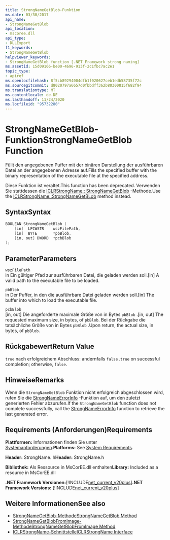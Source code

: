 ```yaml
---
title: StrongNameGetBlob-Funktion
ms.date: 03/30/2017
api_name:
- StrongNameGetBlob
api_location:
- mscoree.dll
api_type:
- DLLExport
f1_keywords:
- StrongNameGetBlob
helpviewer_keywords:
- StrongNameGetBlob function [.NET Framework strong naming]
ms.assetid: 15d09166-be00-4696-913f-2c1fbc7ac2e1
topic_type:
- apiref
ms.openlocfilehash: 8f5cb89294004dfb1f020627ceb1edb58735f72c
ms.sourcegitcommit: d8020797a6657d0fbbdff362b80300815f682f94
ms.translationtype: MT
ms.contentlocale: de-DE
ms.lasthandoff: 11/24/2020
ms.locfileid: "95732280"
---
```

# <a name="strongnamegetblob-function"></a><span data-ttu-id="c844f-102">StrongNameGetBlob-Funktion</span><span class="sxs-lookup"><span data-stu-id="c844f-102">StrongNameGetBlob Function</span></span>

<span data-ttu-id="c844f-103">Füllt den angegebenen Puffer mit der binären Darstellung der ausführbaren Datei an der angegebenen Adresse auf.</span><span class="sxs-lookup"><span data-stu-id="c844f-103">Fills the specified buffer with the binary representation of the executable file at the specified address.</span></span>  
  
 <span data-ttu-id="c844f-104">Diese Funktion ist veraltet.</span><span class="sxs-lookup"><span data-stu-id="c844f-104">This function has been deprecated.</span></span> <span data-ttu-id="c844f-105">Verwenden Sie stattdessen die [ICLRStrongName:: StrongNameGetBlob](../hosting/iclrstrongname-strongnamegetblob-method.md) -Methode.</span><span class="sxs-lookup"><span data-stu-id="c844f-105">Use the [ICLRStrongName::StrongNameGetBLob](../hosting/iclrstrongname-strongnamegetblob-method.md) method instead.</span></span>  
  
## <a name="syntax"></a><span data-ttu-id="c844f-106">Syntax</span><span class="sxs-lookup"><span data-stu-id="c844f-106">Syntax</span></span>  
  
```cpp  
BOOLEAN StrongNameGetBlob (  
    [in]  LPCWSTR    wszFilePath,  
    [in]  BYTE       *pbBlob,  
    [in, out] DWORD  *pcbBlob  
);  
```  
  
## <a name="parameters"></a><span data-ttu-id="c844f-107">Parameter</span><span class="sxs-lookup"><span data-stu-id="c844f-107">Parameters</span></span>  

 `wszFilePath`  
 <span data-ttu-id="c844f-108">in Ein gültiger Pfad zur ausführbaren Datei, die geladen werden soll.</span><span class="sxs-lookup"><span data-stu-id="c844f-108">[in] A valid path to the executable file to be loaded.</span></span>  
  
 `pbBlob`  
 <span data-ttu-id="c844f-109">in Der Puffer, in den die ausführbare Datei geladen werden soll.</span><span class="sxs-lookup"><span data-stu-id="c844f-109">[in] The buffer into which to load the executable file.</span></span>  
  
 `pcbBlob`  
 <span data-ttu-id="c844f-110">[in, out] Die angeforderte maximale Größe von in Bytes `pbBlob` .</span><span class="sxs-lookup"><span data-stu-id="c844f-110">[in, out] The requested maximum size, in bytes, of `pbBlob`.</span></span> <span data-ttu-id="c844f-111">Bei der Rückgabe die tatsächliche Größe von in Bytes `pbBlob` .</span><span class="sxs-lookup"><span data-stu-id="c844f-111">Upon return, the actual size, in bytes, of `pbBlob`.</span></span>  
  
## <a name="return-value"></a><span data-ttu-id="c844f-112">Rückgabewert</span><span class="sxs-lookup"><span data-stu-id="c844f-112">Return Value</span></span>  

 <span data-ttu-id="c844f-113">`true` nach erfolgreichem Abschluss: andernfalls `false` .</span><span class="sxs-lookup"><span data-stu-id="c844f-113">`true` on successful completion; otherwise, `false`.</span></span>  
  
## <a name="remarks"></a><span data-ttu-id="c844f-114">Hinweise</span><span class="sxs-lookup"><span data-stu-id="c844f-114">Remarks</span></span>  

 <span data-ttu-id="c844f-115">Wenn die `StrongNameGetBlob` Funktion nicht erfolgreich abgeschlossen wird, rufen Sie die [StrongNameErrorInfo](strongnameerrorinfo-function.md) -Funktion auf, um den zuletzt generierten Fehler abzurufen.</span><span class="sxs-lookup"><span data-stu-id="c844f-115">If the `StrongNameGetBlob` function does not complete successfully, call the [StrongNameErrorInfo](strongnameerrorinfo-function.md) function to retrieve the last generated error.</span></span>  
  
## <a name="requirements"></a><span data-ttu-id="c844f-116">Requirements (Anforderungen)</span><span class="sxs-lookup"><span data-stu-id="c844f-116">Requirements</span></span>  

 <span data-ttu-id="c844f-117">**Plattformen:** Informationen finden Sie unter [Systemanforderungen](../../get-started/system-requirements.md).</span><span class="sxs-lookup"><span data-stu-id="c844f-117">**Platforms:** See [System Requirements](../../get-started/system-requirements.md).</span></span>  
  
 <span data-ttu-id="c844f-118">**Header:** StrongName. h</span><span class="sxs-lookup"><span data-stu-id="c844f-118">**Header:** StrongName.h</span></span>  
  
 <span data-ttu-id="c844f-119">**Bibliothek:** Als Ressource in MsCorEE.dll enthalten</span><span class="sxs-lookup"><span data-stu-id="c844f-119">**Library:** Included as a resource in MsCorEE.dll</span></span>  
  
 <span data-ttu-id="c844f-120">**.NET Framework Versionen:**[!INCLUDE[net_current_v20plus](../../../../includes/net-current-v20plus-md.md)]</span><span class="sxs-lookup"><span data-stu-id="c844f-120">**.NET Framework Versions:** [!INCLUDE[net_current_v20plus](../../../../includes/net-current-v20plus-md.md)]</span></span>  
  
## <a name="see-also"></a><span data-ttu-id="c844f-121">Weitere Informationen</span><span class="sxs-lookup"><span data-stu-id="c844f-121">See also</span></span>

- [<span data-ttu-id="c844f-122">StrongNameGetBlob-Methode</span><span class="sxs-lookup"><span data-stu-id="c844f-122">StrongNameGetBlob Method</span></span>](../hosting/iclrstrongname-strongnamegetblob-method.md)
- [<span data-ttu-id="c844f-123">StrongNameGetBlobFromImage-Methode</span><span class="sxs-lookup"><span data-stu-id="c844f-123">StrongNameGetBlobFromImage Method</span></span>](../hosting/iclrstrongname-strongnamegetblobfromimage-method.md)
- [<span data-ttu-id="c844f-124">ICLRStrongName-Schnittstelle</span><span class="sxs-lookup"><span data-stu-id="c844f-124">ICLRStrongName Interface</span></span>](../hosting/iclrstrongname-interface.md)
